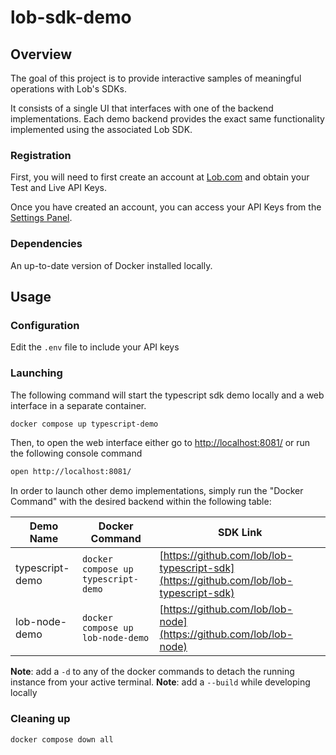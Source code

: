 # lob-sdk-demo

## Overview
The goal of this project is to provide interactive samples of meaningful operations with Lob's SDKs.

It consists of a single UI that interfaces with one of the backend implementations. Each demo backend provides the exact same functionality implemented using the associated Lob SDK.

### Registration

First, you will need to first create an account at [Lob.com](https://dashboard.lob.com/#/register) and obtain your Test and Live API Keys.

Once you have created an account, you can access your API Keys from the [Settings Panel](https://dashboard.lob.com/#/settings).

### Dependencies

An up-to-date version of Docker installed locally.

## Usage

### Configuration

Edit the `.env` file to include your API keys

### Launching

The following command will start the typescript sdk demo locally and a web interface in a separate container.
```bash
docker compose up typescript-demo
```

Then, to open the web interface either go to [http://localhost:8081/](http://localhost:8081/) or run the following console command
```bash
open http://localhost:8081/
```

In order to launch other demo implementations, simply run the "Docker Command" with the desired backend within the following table:

| Demo Name       | Docker Command                      | SDK Link                                                                               |
|-----------------|-------------------------------------|----------------------------------------------------------------------------------------|
| typescript-demo | `docker compose up typescript-demo` | [https://github.com/lob/lob-typescript-sdk](https://github.com/lob/lob-typescript-sdk) |
| lob-node-demo   | `docker compose up lob-node-demo`   | [https://github.com/lob/lob-node](https://github.com/lob/lob-node)                     |

**Note**: add a `-d` to any of the docker commands to detach the running instance from your active terminal.
**Note**: add a `--build` while developing locally

### Cleaning up
```bash
docker compose down all
```
